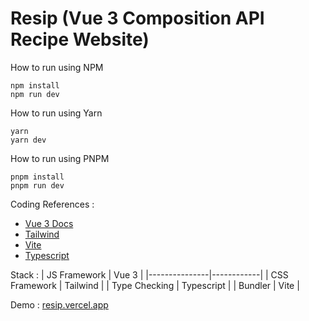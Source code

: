 # Resip (Vue 3 Composition API Recipe Website)

How to run using NPM
```
npm install
npm run dev
```


How to run using Yarn
```
yarn
yarn dev
```

How to run using PNPM
```
pnpm install
pnpm run dev
```


Coding References : 
- [Vue 3 Docs](https://vuejs.org/guide/introduction.html)
- [Tailwind](https://tailwindcss.com/)
- [Vite](https://vitejs.dev/) 
- [Typescript](https://www.typescriptlang.org/docs/)

Stack : 
| JS Framework  | Vue 3      |
|---------------|------------|
| CSS Framework | Tailwind   |
| Type Checking | Typescript |
| Bundler       | Vite       |


Demo : 
[resip.vercel.app](https://resip.vercel.app)
